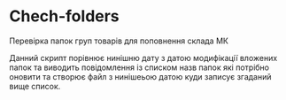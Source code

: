 # Chech-folders
Перевірка папок груп товарів для поповнення склада МК

Данний скрипт порівнює нинішню дату з датою модифікації вложених папок
та виводить повідомлення із списком назв папок які потрібно оновити
та створює файл з нинішеьою датою куди записує згаданий вище список.
